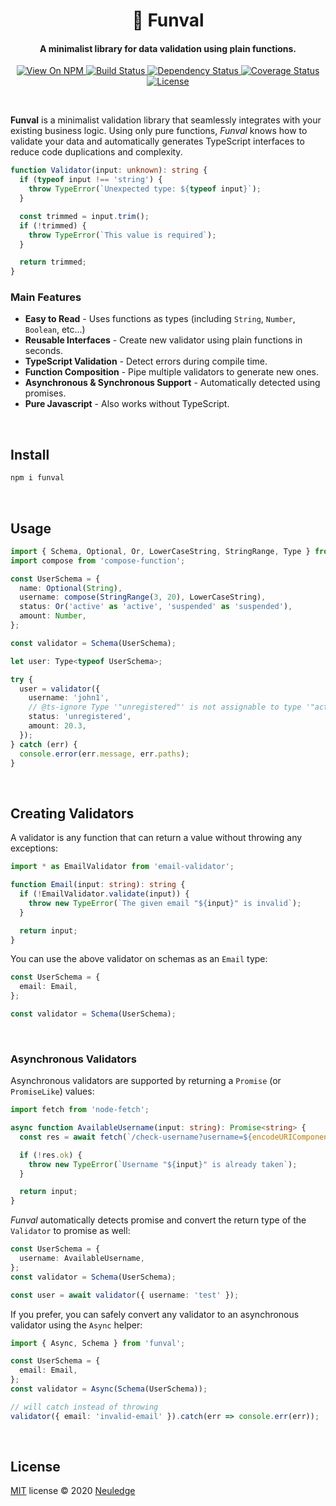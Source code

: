 <h1 align="center" style="text-align:center">🦩 Funval</h1>

<h4 align="center">A minimalist library for data validation using plain functions.</h4>

<p align="center">
  <a href="https://www.npmjs.org/package/funval">
    <img src="http://img.shields.io/npm/v/funval.svg" alt="View On NPM">
  </a>
  <a href="https://travis-ci.org/neuledge/funval">
    <img src="https://travis-ci.org/neuledge/funval.svg?branch=master" alt="Build Status">
  </a>
  <a href="https://libraries.io/npm/funval/">
    <img src="https://img.shields.io/librariesio/release/npm/funval" alt="Dependency Status">
  </a>
  <a href="https://coveralls.io/github/neuledge/funval?branch=master">
    <img src="https://coveralls.io/repos/github/neuledge/funval/badge.svg?branch=master"
      alt="Coverage Status" />
  </a>
  <a href="LICENSE">
    <img src="https://img.shields.io/npm/l/funval.svg" alt="License">
  </a>
</p>
<br>

**Funval** is a minimalist validation library that seamlessly integrates with your existing
business logic. Using only pure functions, *Funval* knows how to validate your data and
automatically generates TypeScript interfaces to reduce code duplications and complexity.

```ts
function Validator(input: unknown): string {
  if (typeof input !== 'string') {
    throw TypeError(`Unexpected type: ${typeof input}`);
  }

  const trimmed = input.trim();
  if (!trimmed) {
    throw TypeError(`This value is required`);
  }

  return trimmed;
}
```

### Main Features

- **Easy to Read** - Uses functions as types (including `String`, `Number`, `Boolean`, etc...)
- **Reusable Interfaces** - Create new validator using plain functions in seconds.
- **TypeScript Validation** - Detect errors during compile time. 
- **Function Composition** - Pipe multiple validators to generate new ones.
- **Asynchronous & Synchronous Support** - Automatically detected using promises.
- **Pure Javascript** - Also works without TypeScript.

<br>

## Install

```bash
npm i funval
```

<br>

## Usage

```ts
import { Schema, Optional, Or, LowerCaseString, StringRange, Type } from 'funval';
import compose from 'compose-function';

const UserSchema = {
  name: Optional(String),
  username: compose(StringRange(3, 20), LowerCaseString),
  status: Or('active' as 'active', 'suspended' as 'suspended'),
  amount: Number,
};

const validator = Schema(UserSchema);

let user: Type<typeof UserSchema>;

try {
  user = validator({
    username: 'john1',
    // @ts-ignore Type '"unregistered"' is not assignable to type '"active" | "suspended"'.
    status: 'unregistered',
    amount: 20.3,
  });
} catch (err) {
  console.error(err.message, err.paths);
}
```

<br>

## Creating Validators

A validator is any function that can return a value without throwing any exceptions:

```ts
import * as EmailValidator from 'email-validator';

function Email(input: string): string {
  if (!EmailValidator.validate(input)) {
    throw new TypeError(`The given email "${input}" is invalid`);
  }

  return input;
}
```

You can use the above validator on schemas as an `Email` type:

```ts
const UserSchema = {
  email: Email,
};

const validator = Schema(UserSchema);
```

<br>

### Asynchronous Validators

Asynchronous validators are supported by returning a `Promise` (or `PromiseLike`) values:

```ts
import fetch from 'node-fetch';

async function AvailableUsername(input: string): Promise<string> {
  const res = await fetch(`/check-username?username=${encodeURIComponent(input)}`);

  if (!res.ok) {
    throw new TypeError(`Username "${input}" is already taken`);
  }

  return input;
}
```

*Funval* automatically detects promise and convert the return type of the `Validator` to promise as well:
```ts
const UserSchema = {
  username: AvailableUsername,
};
const validator = Schema(UserSchema);

const user = await validator({ username: 'test' });
```

If you prefer, you can safely convert any validator to an asynchronous validator using the `Async`
helper:

```ts
import { Async, Schema } from 'funval';

const UserSchema = {
  email: Email,
};
const validator = Async(Schema(UserSchema));

// will catch instead of throwing
validator({ email: 'invalid-email' }).catch(err => console.err(err));
```

<br>

## License

[MIT](LICENSE) license &copy; 2020 [Neuledge](https://neuledge.com)
